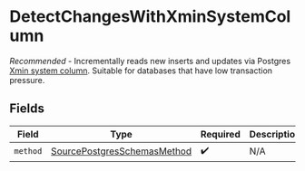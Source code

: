 # DetectChangesWithXminSystemColumn

<i>Recommended</i> - Incrementally reads new inserts and updates via Postgres <a href="https://docs.airbyte.com/integrations/sources/postgres/#xmin">Xmin system column</a>. Suitable for databases that have low transaction pressure.


## Fields

| Field                                                                             | Type                                                                              | Required                                                                          | Description                                                                       |
| --------------------------------------------------------------------------------- | --------------------------------------------------------------------------------- | --------------------------------------------------------------------------------- | --------------------------------------------------------------------------------- |
| `method`                                                                          | [SourcePostgresSchemasMethod](../../models/shared/SourcePostgresSchemasMethod.md) | :heavy_check_mark:                                                                | N/A                                                                               |